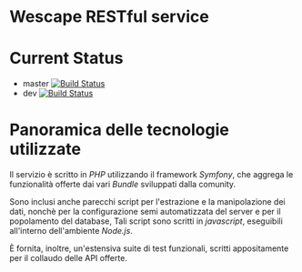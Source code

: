 Wescape RESTful service
=======================

# Current Status
* master [![Build Status](https://travis-ci.com/ilario-pierbattista/wescape-api.svg?token=894qm4cv3JJJRkA24pJY&branch=master)](https://travis-ci.com/ilario-pierbattista/wescape-api)
* dev [![Build Status](https://travis-ci.com/ilario-pierbattista/wescape-api.svg?token=894qm4cv3JJJRkA24pJY&branch=dev)](https://travis-ci.com/ilario-pierbattista/wescape-api)

# Panoramica delle tecnologie utilizzate
Il servizio è scritto in *PHP* utilizzando il framework *Symfony*, che aggrega le funzionalità offerte dai vari *Bundle* sviluppati dalla comunity.

Sono inclusi anche parecchi script per l'estrazione e la manipolazione dei dati, nonchè per la configurazione semi automatizzata del server e per il popolamento del database,
Tali script sono scritti in *javascript*, eseguibili all'interno dell'ambiente *Node.js*.

È fornita, inoltre, un'estensiva suite di test funzionali, scritti appositamente per il collaudo delle API offerte.